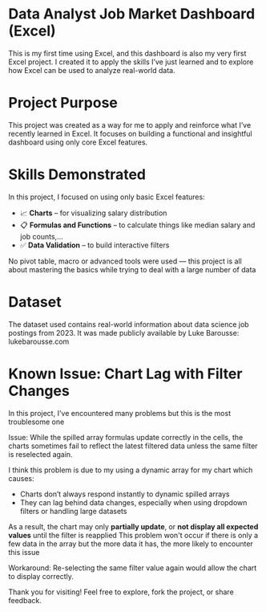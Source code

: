 # Data Analyst Job Market Dashboard (Excel)

This is my first time using Excel, and this dashboard is also my very first Excel project. I created it to apply the skills I’ve just learned and to explore how Excel can be used to analyze real-world data.

# Project Purpose
This project was created as a way for me to apply and reinforce what I’ve recently learned in Excel. It focuses on building a functional and insightful dashboard using only core Excel features.

# Skills Demonstrated

In this project, I focused on using only basic Excel features:

- 📈 **Charts** – for visualizing salary distribution
- 📋 **Formulas and Functions** – to calculate things like median salary and job counts,...
- ✅ **Data Validation** – to build interactive filters

No pivot table, macro or advanced tools were used — this project is all about mastering the basics while trying to deal with a large number of data

# Dataset

The dataset used contains real-world information about data science job postings from 2023. It was made publicly available by Luke Barousse: 
lukebarousse.com

# Known Issue: Chart Lag with Filter Changes

In this project, I've encountered many problems but this is the most troublesome one

Issue: While the spilled array formulas update correctly in the cells, the charts sometimes fail to reflect the latest filtered data unless the same filter is reselected again.

I think this problem is due to my using a dynamic array for my chart which causes:
- Charts don’t always respond instantly to dynamic spilled arrays
- They can lag behind data changes, especially when using dropdown filters or handling large datasets

As a result, the chart may only **partially update**, or **not display all expected values** until the filter is reapplied
This problem won't occur if there is only a few data in the array but the more data it has, the more likely to encounter this issue

Workaround: Re-selecting the same filter value again would allow the chart to display correctly.


Thank you for visiting! Feel free to explore, fork the project, or share feedback.

